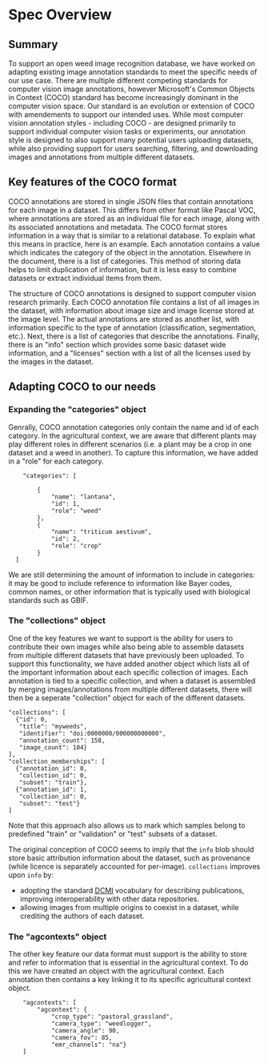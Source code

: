 # Spec Overview

## Summary

To support an open weed image recognition database, we have worked on adapting existing image annotation standards to meet the specific needs of our use case. There are multiple different competing standards for computer vision image annotations, however Microsoft's Common Objects in Context (COCO) standard has become increasingly dominant in the computer vision space. Our standard is an evolution or extension of COCO with amendements to support our intended uses. While most computer vision annotation styles - including COCO - are designed primarily to support individual computer vision tasks or experiments, our annotation style is designed to also support many potential users uploading datasets, while also providing support for users searching, filtering, and downloading images and annotations from multiple different datasets. 

## Key features of the COCO format

COCO annotations are stored in single JSON files that contain annotations for each image in a dataset. This differs from other format like Pascal VOC, where annotations are stored as an individual file for each image, along with its associated annotations and metadata. The COCO format stores information in a way that is similar to a relational database. To explain what this means in practice, here is an example. Each annotation contains a value which indicates the category of the object in the annotation. Elsewhere in the document, there is a list of categories. This method of storing data helps to limit duplication of information, but it is less easy to combine datasets or extract individual items from them. 

The structure of COCO annotations is designed to support computer vision research primarily. Each COCO annotation file contains a list of all images in the dataset, with information about image size and image license stored at the image level. The actual annotations are stored as another list, with information specific to the type of annotation (classification, segmentation, etc.). Next, there is a list of categories that describe the annotations. Finally, there is an "info" section which provides some basic dataset wide information, and a "licenses" section with a list of all the licenses used by the images in the dataset.

## Adapting COCO to our needs

### Expanding the "categories" object

Genrally, COCO annotation categories only contain the name and id of each category. In the agricultural context, we are aware that different plants may play different roles in different scenarios (i.e. a plant may be a crop in one dataset and a weed in another). To capture this information, we have added in a "role" for each category.

```
    "categories": [

        {
            "name": "lantana",
            "id": 1,
            "role": "weed"
        },
        {
            "name": "triticum aestivum",
            "id": 2,
            "role": "crop"
        }
  ]
```

We are still determining the amount of information to include in categories: it may be good to include reference to information like Bayer codes, common names, or other information that is typically used with biological standards such as GBIF.

### The "collections" object

One of the key features we want to support is the ability for users to contribute their own images while also being able to assemble datasets from multiple different datasets that have previously been uploaded. To support this functionality, we have added another object which lists all of the important information about each specific collection of images. Each annotation is tied to a specific collection, and when a dataset is assembled by merging images/annotations from multiple different datasets, there will then be a seperate "collection" object for each of the different datasets. 

```
"collections": [
  {"id": 0,
   "title": "myweeds",
   "identifier": "doi:0000000/000000000000",
   "annotation_count": 158,
   "image_count": 104}
],
"collection_memberships": [
  {"annotation_id": 0,
   "collection_id": 0,
   "subset": "train"},
  {"annotation_id": 1,
   "collection_id": 0,
   "subset": "test"}
]
```

Note that this approach also allows us to mark which samples belong to predefined "train" or "validation" or "test" subsets of a dataset.

The original conception of COCO seems to imply that the `info` blob should store basic attribution information about the dataset, such as provenance (while licence is separately accounted for per-image). `collections` improves upon `info` by:
* adopting the standard [DCMI](https://www.dublincore.org/specifications/dublin-core/dcmi-terms/) vocabulary for describing publications, improving interoperability with other data repositories.
* allowing images from multiple origins to coexist in a dataset, while crediting the authors of each dataset.

### The "agcontexts" object

The other key feature our data format must support is the ability to store and refer to information that is essential in the agricultural context. To do this we have created an object with the agricultural context. Each annotation then contains a key linking it to its specific agricultural context object.

```
    "agcontexts": [
        "agcontext": {
            "crop_type": "pastoral_grassland",
            "camera_type": "weedlogger",
            "camera_angle": 90,
            "camera_fov": 85,
            "emr_channels": "na"}
    ]
```
